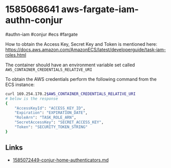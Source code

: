 # 1585068641 aws-fargate-iam-authn-conjur
#authn-iam #conjur #ecs #fargate

How to obtain the Access Key, Secret Key and Token is mentioned here: https://docs.aws.amazon.com/AmazonECS/latest/developerguide/task-iam-roles.html

The container should have an environment variable set called `AWS_CONTAINER_CREDENTIALS_RELATIVE_URI`

To obtain the AWS credentials perform the following command from the ECS instance:
```bash
curl 169.254.170.2$AWS_CONTAINER_CREDENTIALS_RELATIVE_URI
# below is the response
{
    "AccessKeyId": "ACCESS_KEY_ID",
    "Expiration": "EXPIRATION_DATE",
    "RoleArn": "TASK_ROLE_ARN",
    "SecretAccessKey": "SECRET_ACCESS_KEY",
    "Token": "SECURITY_TOKEN_STRING"
}
```

## Links
- [1585072449-conjur-home-authenticators.md](1585072449-conjur-home-authenticators.md)
